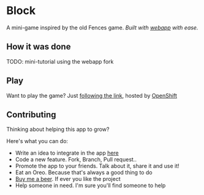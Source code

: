 Block
=====

A mini-game inspired by the old Fences game.
_Built with [webapp](https://github.com/popox/webapp) with ease._

## How it was done

TODO: mini-tutorial using the webapp fork

## Play

Want to play the game?
Just [following the link](http://block-webgame.rhcloud.com/), hosted by [OpenShift](http://www.openshift.com/)

## Contributing

Thinking about helping this app to grow?

Here's what you can do:

 * Write an idea to integrate in the app [here](https://github.com/popox/block/issues)
 * Code a new feature. Fork, Branch, Pull request..
 * Promote the app to your friends. Talk about it, share it and use it!
 * Eat an Oreo. Because that's always a good thing to do
 * [Buy me a beer](https://www.paypal.com/cgi-bin/webscr?cmd=_s-xclick&hosted_button_id=QHK6TMG66TSD4). If ever you like the project
 * Help someone in need. I'm sure you'll find someone to help


